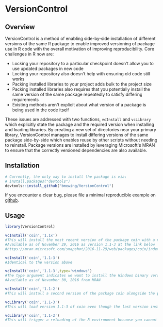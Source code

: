 # VersionControl

Overview
--------

VersionControl is a method of enabling side-by-side installation of different versions of the same R package to enable improved versioning of package use in R code with the overall motivation of improving reproducibility.  Core challenges in R now are:

-   Locking your repository to a particular checkpoint doesn't allow you to use updated packages in new code
-   Locking your repository also doesn't help with ensuring old code still works
-   Packing installed libraries to your project adds bulk to the project size
-   Packing installed libraries also requires that you potentially install the same version of the same package repeatedly to satisfy differing requirements
-   Existing methods aren't explicit about what version of a package is being used in the code itself

These issues are addressed with two functions, `vcInstall` and `vcLibrary` which explicitly state the package and the required version when installing and loading libraries. 
By creating a new set of directories near your primary library, VersionControl manages to install differing versions of the same package side-by-side which enables reuse by other scripts without needing to reinstall.
Package versions are installed by leveraging Microsoft's MRAN to ensure that the correctly versioned dependencies are also available.

Installation
------------

``` r
# Currently, the only way to install the package is via:
# install.packages("devtools")
devtools::install_github("bmewing/VersionControl")
```

If you encounter a clear bug, please file a minimal reproducible example on [github](https://github.com/bmewing/VersionControl/issues).

Usage
-----

``` r
library(VersionControl)

vcInstall('coin','1.1x')
#This will install the most recent version of the package coin with a version of at least 1.1 but not 1.2 or higher
#Available as of November 29, 2016 as version 1.1-3 at the link below
#https://mran.microsoft.com/snapshot/2016-11-29/web/packages/coin/index.html

vcInstall('coin','1.1-3')
#Identical to the version above

vcInstall('coin','1.1-3',type='windows')
#The type argument indicates we want to install the Windows binary version of the package instead of from source
#Available as of November 30, 2016 from MRAN

vcInstall('coin','1.1-2')
#This will install a second version of the package coin alongside the previously installed version.

vcLibrary('coin','1.1-3')
#This will load version 1.1-3 of coin even though the last version installed was 1.1-2

vcLibrary('coin','1.1-2')
#This will trigger a reloading of the R environment because you cannot have two different versions of a package loaded at the same time.
```
